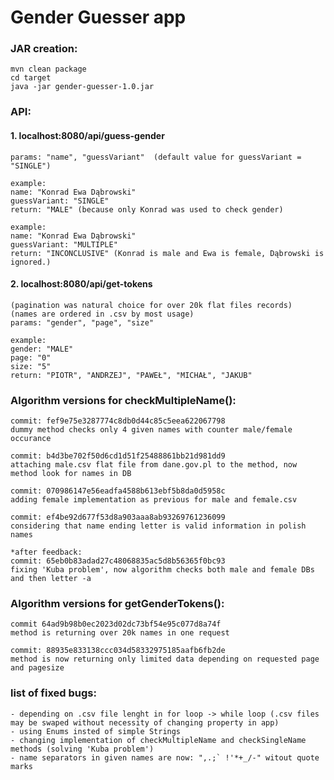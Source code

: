 # Gender Guesser app

### JAR creation:
	mvn clean package
	cd target
	java -jar gender-guesser-1.0.jar
	
### API:
#### 1. localhost:8080/api/guess-gender
    params: "name", "guessVariant"  (default value for guessVariant = "SINGLE")
    
    example: 
    name: "Konrad Ewa Dąbrowski"
    guessVariant: "SINGLE"
    return: "MALE" (because only Konrad was used to check gender)
    
    example:
    name: "Konrad Ewa Dąbrowski"
    guessVariant: "MULTIPLE"
    return: "INCONCLUSIVE" (Konrad is male and Ewa is female, Dąbrowski is ignored.)
    
#### 2. localhost:8080/api/get-tokens
    (pagination was natural choice for over 20k flat files records)
    (names are ordered in .csv by most usage)
    params: "gender", "page", "size"
    
    example: 
    gender: "MALE"
    page: "0"
    size: "5"
    return: "PIOTR", "ANDRZEJ", "PAWEŁ", "MICHAŁ", "JAKUB"

### Algorithm versions for checkMultipleName():

    commit: fef9e75e3287774c8db0d44c85c5eea622067798
    dummy method checks only 4 given names with counter male/female occurance
    
    commit: b4d3be702f50d6cd1d51f25488861bb21d981dd9
    attaching male.csv flat file from dane.gov.pl to the method, now method look for names in DB
    
    commit: 070986147e56eadfa4588b613ebf5b8da0d5958c
    adding female implementation as previous for male and female.csv
    
    commit: ef4be92d677f53d8a903aaa8ab93269761236099
    considering that name ending letter is valid information in polish names
    
    *after feedback:
    commit: 65eb0b83adad27c48068835ac5d8b56365f0bc93
    fixing 'Kuba problem', now algorithm checks both male and female DBs and then letter -a 
    
### Algorithm versions for getGenderTokens():

    commit 64ad9b98b0ec2023d02dc73bf54e95c077d8a74f
    method is returning over 20k names in one request
    
    commit: 88935e833138ccc034d58332975185aafb6fb2de
    method is now returning only limited data depending on requested page and pagesize
    
### list of fixed bugs:

    - depending on .csv file lenght in for loop -> while loop (.csv files may be swaped without necessity of changing property in app)
    - using Enums insted of simple Strings
    - changing implementation of checkMultipleName and checkSingleName methods (solving 'Kuba problem')
    - name separators in given names are now: ",.;` !'*+_/-" witout quote marks
    
    
